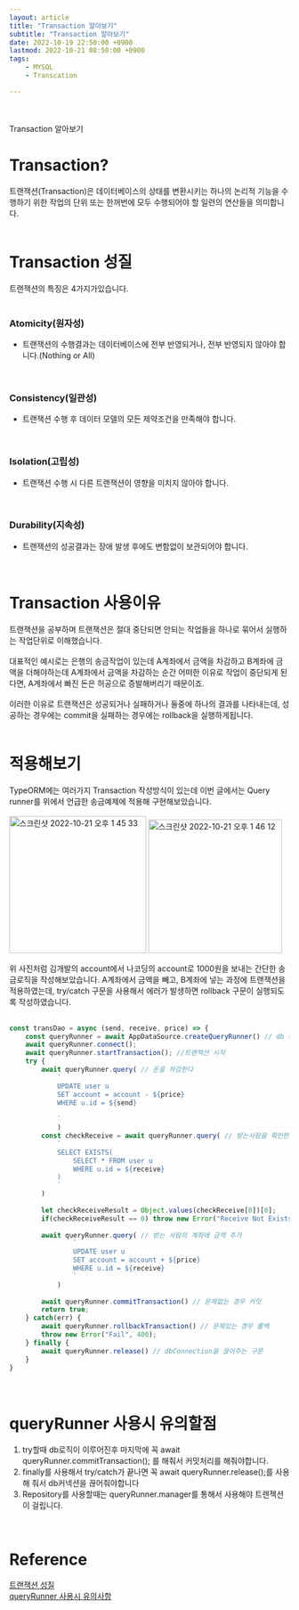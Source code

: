 ```yaml
---
layout: article
title: "Transaction 알아보기"
subtitle: "Transaction 알아보기"
date: 2022-10-19 22:50:00 +0900
lastmod: 2022-10-21 08:50:00 +0900
tags: 
    - MYSQL
    - Transcation

---
```

<br><br>
Transaction 알아보기

<!--more-->  


# Transaction?
트랜잭션(Transaction)은 데이터베이스의 상태를 변환시키는 하나의 논리적 기능을 수행하기 위한 작업의 단위 또는 한꺼번에 모두 수행되어야 할 일련의 연산들을 의미합니다.<br/>
<br/>

# Transaction 성질
트랜잭션의 특징은 4가지가있습니다.<br/>
<br/>

### Atomicity(원자성)
- 트랜잭션의 수행결과는 데이터베이스에 전부 반영되거나, 전부 반영되지 않아야 합니다.(Nothing or All)<br/>
<br/>

### Consistency(일관성)
- 트랜잭션 수행 후 데이터 모델의 모든 제약조건을 만족해야 합니다.<br/>
<br/>

### Isolation(고립성)
- 트랜잭션 수행 시 다른 트랜잭션이 영향을 미치지 않아야 합니다.<br/>
<br/>

### Durability(지속성)
- 트랜잭션의 성공결과는 장애 발생 후에도 변함없이 보관되어야 합니다.<br/>
<br/>

# Transaction 사용이유
트랜잭션을 공부하며 트랜잭션은 절대 중단되면 안되는 작업들을 하나로 묶어서 실행하는 작업단위로 이해했습니다.<br/>
<br/>
대표적인 예시로는 은행의 송금작업이 있는데 A계좌에서 금액을 차감하고 B계좌에 금액을 더해야하는데 A계좌에서 금액을 차감하는 순간 어떠한 이유로 작업이 중단되게 된다면, A계좌에서 빠진 돈은 허공으로 증발해버리기 때문이죠.<br/>
<br/>
이러한 이유로 트랜잭션은 성공되거나 실패하거나 둘중에 하나의 결과를 나타내는데, 성공하는 경우에는 commit을 실패하는 경우에는 rollback을 실행하게됩니다.<br/>
<br/>

# 적용해보기
TypeORM에는 여러가지 Transaction 작성방식이 있는데 이번 글에서는 Query runner를 위에서 언급한 송금예제에 적용해 구현해보았습니다.<br/>
<br/>
<img width="246" alt="스크린샷 2022-10-21 오후 1 45 33" src="https://user-images.githubusercontent.com/99805929/197114445-639174da-9bb9-46a6-9d9d-031fa4d8193e.png">  <img width="240" alt="스크린샷 2022-10-21 오후 1 46 12" src="https://user-images.githubusercontent.com/99805929/197114492-6df3634f-f85e-4037-b1ae-d371aac9740f.png">

위 사진처럼 김개발의 account에서 나코딩의 account로 1000원을 보내는 간단한 송금로직을 작성해보았습니다. A계좌에서 금액을 빼고, B계좌에 넣는 과정에 트랜잭션을 적용하였는데, try/catch 구문을 사용해서 에러가 발생하면 rollback 구문이 실행되도록 작성하였습니다.<br/>
<br/>

```javascript
const transDao = async (send, receive, price) => {
    const queryRunner = await AppDataSource.createQueryRunner() // db 커넥션 설정
    await queryRunner.connect();
    await queryRunner.startTransaction(); //트랜잭션 시작
    try {
        await queryRunner.query( // 돈을 차감한다
            `
            UPDATE user u
            SET account = account - ${price}
            WHERE u.id = ${send}
            
            `
            )
        const checkReceive = await queryRunner.query( // 받는사람을 확인한다.
            `
            SELECT EXISTS(
                SELECT * FROM user u
                WHERE u.id = ${receive}
            )
            `
        )
        
        let checkReceiveResult = Object.values(checkReceive[0])[0];
        if(checkReceiveResult == 0) throw new Error("Receive Not Exists", 400); // 없는경우 에러발생
        
        await queryRunner.query( // 받는 사람의 계좌에 금액 추가
                `
                UPDATE user u
                SET account = account + ${price}
                WHERE u.id = ${receive}
                `
            )
            
        await queryRunner.commitTransaction() // 문제없는 경우 커밋
        return true;
    } catch(err) {
        await queryRunner.rollbackTransaction() // 문제있는 경우 롤백
        throw new Error("Fail", 400);
    } finally {
        await queryRunner.release() // dbConnection을 끊어주는 구문
    }
}
```
<br/>

# queryRunner 사용시 유의할점
1. try할때 db로직이 이루어진후 마지막에 꼭 await queryRunner.commitTransaction(); 를 해줘서 커밋처리를 해줘야합니다.
2. finally를 사용해서 try/catch가 끝나면 꼭 await queryRunner.release();를 사용해 줘서 db커넥션을 끊어줘야합니다
3. Repository를 사용할때는 queryRunner.manager를 통해서 사용해야 트렌젝션이 걸립니다.<br/>
<br/>

# Reference
[트랜잭션 성질](https://mytodays.tistory.com/38)<br/>
[queryRunner 사용시 유의사항](https://velog.io/@fj2008/NestjsTypeOrm-%ED%8A%B8%EB%9E%9C%EC%A0%9D%EC%85%98-%EC%B2%98%EB%A6%AC-queryRunner)
